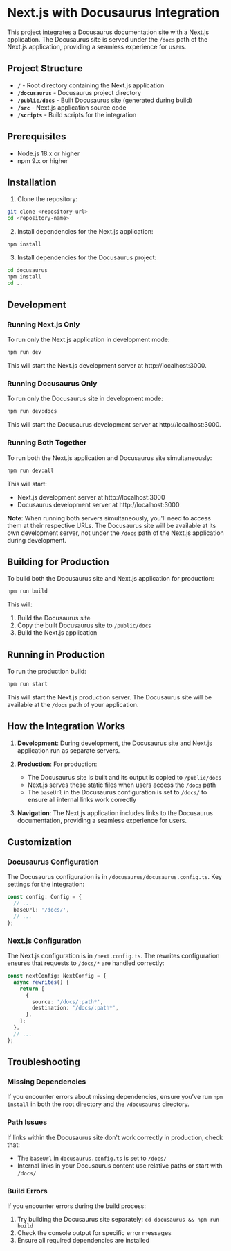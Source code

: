 # Next.js with Docusaurus Integration

This project integrates a Docusaurus documentation site with a Next.js application. The Docusaurus site is served under the `/docs` path of the Next.js application, providing a seamless experience for users.

## Project Structure

- **`/`** - Root directory containing the Next.js application
- **`/docusaurus`** - Docusaurus project directory
- **`/public/docs`** - Built Docusaurus site (generated during build)
- **`/src`** - Next.js application source code
- **`/scripts`** - Build scripts for the integration

## Prerequisites

- Node.js 18.x or higher
- npm 9.x or higher

## Installation

1. Clone the repository:

```bash
git clone <repository-url>
cd <repository-name>
```

2. Install dependencies for the Next.js application:

```bash
npm install
```

3. Install dependencies for the Docusaurus project:

```bash
cd docusaurus
npm install
cd ..
```

## Development

### Running Next.js Only

To run only the Next.js application in development mode:

```bash
npm run dev
```

This will start the Next.js development server at http://localhost:3000.

### Running Docusaurus Only

To run only the Docusaurus site in development mode:

```bash
npm run dev:docs
```

This will start the Docusaurus development server at http://localhost:3000.

### Running Both Together

To run both the Next.js application and Docusaurus site simultaneously:

```bash
npm run dev:all
```

This will start:
- Next.js development server at http://localhost:3000
- Docusaurus development server at http://localhost:3000

**Note**: When running both servers simultaneously, you'll need to access them at their respective URLs. The Docusaurus site will be available at its own development server, not under the `/docs` path of the Next.js application during development.

## Building for Production

To build both the Docusaurus site and Next.js application for production:

```bash
npm run build
```

This will:
1. Build the Docusaurus site
2. Copy the built Docusaurus site to `/public/docs`
3. Build the Next.js application

## Running in Production

To run the production build:

```bash
npm run start
```

This will start the Next.js production server. The Docusaurus site will be available at the `/docs` path of your application.

## How the Integration Works

1. **Development**: During development, the Docusaurus site and Next.js application run as separate servers.

2. **Production**: For production:
   - The Docusaurus site is built and its output is copied to `/public/docs`
   - Next.js serves these static files when users access the `/docs` path
   - The `baseUrl` in the Docusaurus configuration is set to `/docs/` to ensure all internal links work correctly

3. **Navigation**: The Next.js application includes links to the Docusaurus documentation, providing a seamless experience for users.

## Customization

### Docusaurus Configuration

The Docusaurus configuration is in `/docusaurus/docusaurus.config.ts`. Key settings for the integration:

```typescript
const config: Config = {
  // ...
  baseUrl: '/docs/',
  // ...
};
```

### Next.js Configuration

The Next.js configuration is in `/next.config.ts`. The rewrites configuration ensures that requests to `/docs/*` are handled correctly:

```typescript
const nextConfig: NextConfig = {
  async rewrites() {
    return [
      {
        source: '/docs/:path*',
        destination: '/docs/:path*',
      },
    ];
  },
  // ...
};
```

## Troubleshooting

### Missing Dependencies

If you encounter errors about missing dependencies, ensure you've run `npm install` in both the root directory and the `/docusaurus` directory.

### Path Issues

If links within the Docusaurus site don't work correctly in production, check that:
- The `baseUrl` in `docusaurus.config.ts` is set to `/docs/`
- Internal links in your Docusaurus content use relative paths or start with `/docs/`

### Build Errors

If you encounter errors during the build process:
1. Try building the Docusaurus site separately: `cd docusaurus && npm run build`
2. Check the console output for specific error messages
3. Ensure all required dependencies are installed
